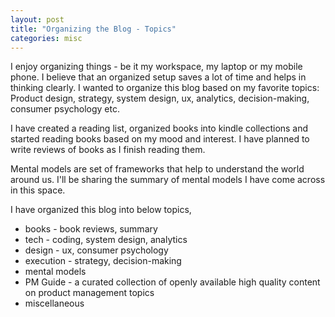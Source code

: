 ```yaml
---
layout: post
title: "Organizing the Blog - Topics"  
categories: misc
---
```


I enjoy organizing things - be it my workspace, my laptop or my mobile phone. I believe that an organized setup saves a lot of time and helps in thinking clearly. I wanted to organize this blog based on my favorite topics: Product design, strategy, system design, ux, analytics, decision-making, consumer psychology etc. 

I have created a reading list, organized books into kindle collections and started reading books based on my mood and interest. I have planned to write reviews of books as I finish reading them. 

Mental models are set of frameworks that help to understand the world around us. I'll be sharing the summary of mental models I have come across in this space. 

I have organized this blog into below topics, 
* books - book reviews, summary
* tech - coding, system design, analytics
* design - ux, consumer psychology 
* execution - strategy, decision-making 
* mental models 
* PM Guide - a curated collection of openly available high quality content on product management topics
* miscellaneous





